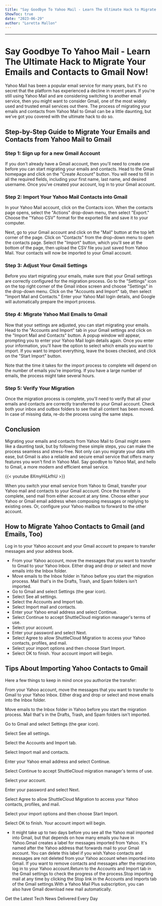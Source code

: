```yaml
---
title: "Say Goodbye To Yahoo Mail - Learn The Ultimate Hack to Migrate Your Emails and Contacts to Gmail Now!"
ShowToc: true 
date: "2023-06-29"
author: "Loretta Mallon"
---
```

*****
# Say Goodbye To Yahoo Mail - Learn The Ultimate Hack to Migrate Your Emails and Contacts to Gmail Now!

Yahoo Mail has been a popular email service for many years, but it's no secret that the platform has experienced a decline in recent years. If you're still using Yahoo Mail and are considering switching to another email service, then you might want to consider Gmail, one of the most widely used and trusted email services out there. The process of migrating your emails and contacts from Yahoo Mail to Gmail can be a little daunting, but we’ve got you covered with the ultimate hack to do so. 

## Step-by-Step Guide to Migrate Your Emails and Contacts from Yahoo Mail to Gmail

### Step 1: Sign up for a new Gmail Account

If you don't already have a Gmail account, then you'll need to create one before you can start migrating your emails and contacts. Head to the Gmail homepage and click on the "Create Account" button. You will need to fill in all the required fields, including your first name, last name, and desired username. Once you’ve created your account, log in to your Gmail account.

### Step 2: Import Your Yahoo Mail Contacts into Gmail

In your Yahoo Mail account, click on the Contacts icon. When the contacts page opens, select the "Actions" drop-down menu, then select "Export." Choose the "Yahoo CSV" format for the exported file and save it to your computer. 

Next, go to your Gmail account and click on the "Mail" button at the top left corner of the page. Click on "Contacts" from the drop-down menu to open the contacts page. Select the "Import" button, which you'll see at the bottom of the page, then upload the CSV file you just saved from Yahoo Mail. Your contacts will now be imported to your Gmail account.

### Step 3: Adjust Your Gmail Settings

Before you start migrating your emails, make sure that your Gmail settings are correctly configured for the migration process. Go to the "Settings" icon on the top right corner of the Gmail inbox screen and choose "Settings" in the drop-down menu. Click on the "Accounts and Import" tab, then select "Import Mail and Contacts." Enter your Yahoo Mail login details, and Google will automatically prepare the import process.

### Step 4: Migrate Yahoo Mail Emails to Gmail

Now that your settings are adjusted, you can start migrating your emails. Head to the "Accounts and Import" tab in your Gmail settings and click on the "Import Mail and Contacts" button. A popup window will appear, prompting you to enter your Yahoo Mail login details again. Once you enter your information, you'll have the option to select which emails you want to import. If you want to import everything, leave the boxes checked, and click on the "Start Import" button.

Note that the time it takes for the import process to complete will depend on the number of emails you're importing. If you have a large number of emails, the process might take several hours.

### Step 5: Verify Your Migration

Once the migration process is complete, you'll need to verify that all your emails and contacts are correctly transferred to your Gmail account. Check both your inbox and outbox folders to see that all content has been moved. In case of missing data, re-do the process using the same steps.

## Conclusion

Migrating your emails and contacts from Yahoo Mail to Gmail might seem like a daunting task, but by following these simple steps, you can make the process seamless and stress-free. Not only can you migrate your data with ease, but Gmail is also a reliable and secure email service that offers many features you won't find in Yahoo Mail. Say goodbye to Yahoo Mail, and hello to Gmail, a more modern and efficient email service.

{{< youtube 8XmyHiLkfhU >}} 




When you switch your email service from Yahoo to Gmail, transfer your Yahoo mail and contacts to your Gmail account. Once the transfer is complete, send mail from either account at any time. Choose either your Yahoo or Gmail email address when composing messages or replying to existing ones. Or, configure your Yahoo mailbox to forward to the other account.

 
##   How to Migrate Yahoo Contacts to Gmail (and Emails, Too)  
 

Log in to your Yahoo account and your Gmail account to prepare to transfer messages and your address book.

 
- From your Yahoo account, move the messages that you want to transfer to Gmail to your Yahoo Inbox. Either drag and drop or select and move emails into the Inbox folder.
 - Move emails to the Inbox folder in Yahoo before you start the migration process. Mail that's in the Drafts, Trash, and Spam folders isn't imported.
 - Go to Gmail and select Settings (the gear icon).
 - Select See all settings.
 - Select the Accounts and Import tab.
 - Select Import mail and contacts.
 - Enter your Yahoo email address and select Continue.
 - Select Continue to accept ShuttleCloud migration manager's terms of use.
 - Select your account.
 - Enter your password and select Next.
 - Select Agree to allow ShuttleCloud Migration to access your Yahoo contacts, profiles, and mail.
 - Select your import options and then choose Start Import.
 - Select OK to finish. Your account import will begin.

 
##   Tips About Importing Yahoo Contacts to Gmail  
 

Here a few things to keep in mind once you authorize the transfer:

 

From your Yahoo account, move the messages that you want to transfer to Gmail to your Yahoo Inbox. Either drag and drop or select and move emails into the Inbox folder.

 
Move emails to the Inbox folder in Yahoo before you start the migration process. Mail that's in the Drafts, Trash, and Spam folders isn't imported.
 

Go to Gmail and select Settings (the gear icon).

 

Select See all settings.

 

Select the Accounts and Import tab.

 

Select Import mail and contacts.

 

Enter your Yahoo email address and select Continue.

 

Select Continue to accept ShuttleCloud migration manager's terms of use.

 

Select your account.

 

Enter your password and select Next.

 

Select Agree to allow ShuttleCloud Migration to access your Yahoo contacts, profiles, and mail.

 

Select your import options and then choose Start Import.

 

Select OK to finish. Your account import will begin.

 
- It might take up to two days before you see all the Yahoo mail imported into Gmail, but that depends on how many emails you have in Yahoo.Gmail creates a label for messages imported from Yahoo. It's named after the Yahoo address that forwards mail to your Gmail account. You can delete this label if you wish.Yahoo contacts and messages are not deleted from your Yahoo account when imported into Gmail. If you want to remove contacts and messages after the migration, log in to your Yahoo account.Return to the Accounts and Import tab in the Gmail settings to check the progress of the process.Stop importing mail at any time by clicking the Stop link in the Accounts and Imports tab of the Gmail settings.With a Yahoo Mail Plus subscription, you can also have Gmail download new mail automatically.

 

Get the Latest Tech News Delivered Every Day




